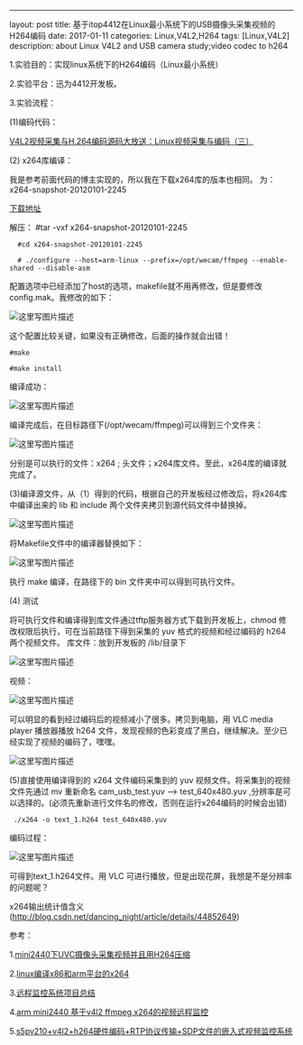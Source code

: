 ---
layout: post
title: 基于itop4412在Linux最小系统下的USB摄像头采集视频的H264编码
date: 2017-01-11
categories: Linux,V4L2,H264
tags: [Linux,V4L2]
description: about Linux V4L2 and USB camera study;video codec to h264



1.实验目的：实现linux系统下的H264编码（Linux最小系统）

2.实验平台：迅为4412开发板。

3.实验流程：

(1)编码代码：

[V4L2视频采集与H.264编码源码大放送：Linux视频采集与编码（三）
](http://blog.csdn.net/zgyulongfei/article/details/7529973)

(2) x264库编译：

我是参考前面代码的博主实现的，所以我在下载x264库的版本也相同。
为：x264-snapshot-20120101-2245

[下载地址](ftp://ftp.videolan.org/pub/videolan/x264/snapshots/)

解压： #tar -vxf x264-snapshot-20120101-2245

      #cd x264-snapshot-20120101-2245
	  
      # ./configure --host=arm-linux --prefix=/opt/wecam/ffmpeg --enable-shared --disable-asm

配置选项中已经添加了host的选项，makefile就不用再修改，但是要修改config.mak。我修改的如下：

![这里写图片描述](http://img.blog.csdn.net/20170110231112683?watermark/2/text/aHR0cDovL2Jsb2cuY3Nkbi5uZXQvd3d0MTg4MTE3MDc5NzE=/font/5a6L5L2T/fontsize/400/fill/I0JBQkFCMA==/dissolve/70/gravity/SouthEast)
      
  这个配置比较关键，如果没有正确修改，后面的操作就会出错！
  
	#make

	#make install

编译成功：

![这里写图片描述](http://img.blog.csdn.net/20170110234214297?watermark/2/text/aHR0cDovL2Jsb2cuY3Nkbi5uZXQvd3d0MTg4MTE3MDc5NzE=/font/5a6L5L2T/fontsize/400/fill/I0JBQkFCMA==/dissolve/70/gravity/SouthEast)


编译完成后，在目标路径下(/opt/wecam/ffmpeg)可以得到三个文件夹： 

![这里写图片描述](http://img.blog.csdn.net/20170110231512713?watermark/2/text/aHR0cDovL2Jsb2cuY3Nkbi5uZXQvd3d0MTg4MTE3MDc5NzE=/font/5a6L5L2T/fontsize/400/fill/I0JBQkFCMA==/dissolve/70/gravity/SouthEast)

分别是可以执行的文件：x264 ; 头文件；x264库文件。至此，x264库的编译就完成了。

(3)编译源文件，从（1）得到的代码，根据自己的开发板经过修改后，将x264库中编译出来的 lib 和 include 两个文件夹拷贝到源代码文件中替换掉。

![这里写图片描述](http://img.blog.csdn.net/20170110232140285?watermark/2/text/aHR0cDovL2Jsb2cuY3Nkbi5uZXQvd3d0MTg4MTE3MDc5NzE=/font/5a6L5L2T/fontsize/400/fill/I0JBQkFCMA==/dissolve/70/gravity/SouthEast)

将Makefile文件中的编译器替换如下：

![这里写图片描述](http://img.blog.csdn.net/20170110232309334?watermark/2/text/aHR0cDovL2Jsb2cuY3Nkbi5uZXQvd3d0MTg4MTE3MDc5NzE=/font/5a6L5L2T/fontsize/400/fill/I0JBQkFCMA==/dissolve/70/gravity/SouthEast)

执行 make 编译，在路径下的 bin 文件夹中可以得到可执行文件。

(4) 测试

将可执行文件和编译得到库文件通过tftp服务器方式下载到开发板上，chmod 修改权限后执行，可在当前路径下得到采集的 yuv 格式的视频和经过编码的 h264 两个视频文件。
库文件：放到开发板的 /lib/目录下

![这里写图片描述](http://img.blog.csdn.net/20170110233050051?watermark/2/text/aHR0cDovL2Jsb2cuY3Nkbi5uZXQvd3d0MTg4MTE3MDc5NzE=/font/5a6L5L2T/fontsize/400/fill/I0JBQkFCMA==/dissolve/70/gravity/SouthEast)

视频：

![这里写图片描述](http://img.blog.csdn.net/20170110233148317?watermark/2/text/aHR0cDovL2Jsb2cuY3Nkbi5uZXQvd3d0MTg4MTE3MDc5NzE=/font/5a6L5L2T/fontsize/400/fill/I0JBQkFCMA==/dissolve/70/gravity/SouthEast)

可以明显的看到经过编码后的视频减小了很多。拷贝到电脑，用 VLC media player 播放器播放 h264 文件，发现视频的色彩变成了黑白，继续解决。至少已经实现了视频的编码了，嘿嘿。

![这里写图片描述](http://img.blog.csdn.net/20170110233752463?watermark/2/text/aHR0cDovL2Jsb2cuY3Nkbi5uZXQvd3d0MTg4MTE3MDc5NzE=/font/5a6L5L2T/fontsize/400/fill/I0JBQkFCMA==/dissolve/70/gravity/SouthEast)

(5)直接使用编译得到的 x264 文件编码采集到的 yuv 视频文件。将采集到的视频文件先通过 mv 重新命名 cam_usb_test.yuv --> test_640x480.yuv ,分辨率是可以选择的。(必须先重新进行文件名的修改，否则在运行x264编码的时候会出错)

	 ./x264 -o text_1.h264 test_640x480.yuv 

编码过程：

![这里写图片描述](http://img.blog.csdn.net/20170111002829468?watermark/2/text/aHR0cDovL2Jsb2cuY3Nkbi5uZXQvd3d0MTg4MTE3MDc5NzE=/font/5a6L5L2T/fontsize/400/fill/I0JBQkFCMA==/dissolve/70/gravity/SouthEast)

 可得到text_1.h264文件。用 VLC 可进行播放，但是出现花屏，我想是不是分辨率的问题呢？

x264输出统计值含义(http://blog.csdn.net/dancing_night/article/details/44852649)

参考：

1.[mini2440下UVC摄像头采集视频并且用H264压缩
](http://zhangzhenyuan163.blog.163.com/blog/static/8581938920121015954331/) 

2.[linux编译x86和arm平台的x264
](http://blog.csdn.net/baliguan163/article/details/11773363)

3.[远程监控系统项目总结](http://blog.csdn.net/kangear/article/details/8758695)

4.[arm mini2440 基于v4l2 ffmpeg x264的视频远程监控](http://blog.csdn.net/ghostyu/article/details/7371310)

5.[s5pv210+v4l2+h264硬件编码+RTP协议传输+SDP文件的嵌入式视频监控系统
](http://blog.csdn.net/shenxingdeliulu/article/details/45081747)

